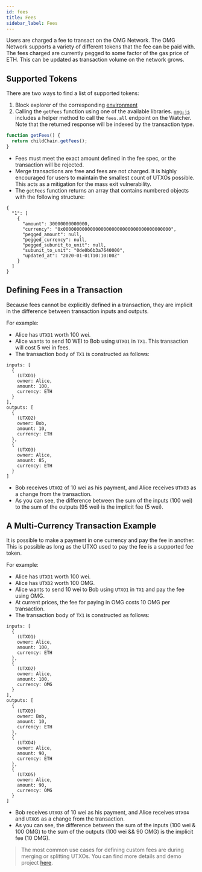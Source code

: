 ```yaml
---
id: fees
title: Fees
sidebar_label: Fees
---
```


Users are charged a fee to transact on the OMG Network. The OMG Network supports a variety of different tokens that the fee can be paid with. The fees charged are currently pegged to some factor of the gas price of ETH. This can be updated as transaction volume on the network grows.
 
## Supported Tokens

There are two ways to find a list of supported tokens:
1. Block explorer of the corresponding [environment](/environments#tools)
2. Calling the `getFees` function using one of the available libraries. [`omg-js`](https://github.com/omgnetwork/omg-js) includes a helper method to call the `fees.all` endpoint on the Watcher. Note that the returned response will be indexed by the transaction type.
 
<!--DOCUSAURUS_CODE_TABS-->
<!-- JavaScript -->
```js
function getFees() {
  return childChain.getFees();
}
```
<!--END_DOCUSAURUS_CODE_TABS-->

- Fees must meet the exact amount defined in the fee spec, or the transaction will be rejected.
- Merge transactions are free and fees are not charged. It is highly encouraged for users to maintain the smallest count of UTXOs possible. This acts as a mitigation for the mass exit vulnerability.
- The `getFees` function returns an array that contains numbered objects with the following structure:

```
{
  "1": [
    {
      "amount": 30000000000000,
      "currency": "0x0000000000000000000000000000000000000000",
      "pegged_amount": null,
      "pegged_currency": null,
      "pegged_subunit_to_unit": null,
      "subunit_to_unit": "0de0b6b3a7640000",
      "updated_at": "2020-01-01T10:10:00Z"
    }
  ]
}
```
 
## Defining Fees in a Transaction
 
Because fees cannot be explicitly defined in a transaction, they are implicit in the difference between transaction inputs and outputs. 
 
For example:
- Alice has `UTXO1` worth 100 wei.
- Alice wants to send 10 WEI to Bob using `UTXO1` in `TX1`. This transaction will cost 5 wei in fees.
- The transaction body of `TX1` is constructed as follows:

```
inputs: [
  {
    (UTXO1)
    owner: Alice,
    amount: 100,
    currency: ETH
  }
],
outputs: [
  { 
    (UTXO2)
    owner: Bob,
    amount: 10,
    currency: ETH
  },
  {
    (UTXO3)
    owner: Alice,
    amount: 85,
    currency: ETH
  }
]
```

- Bob receives `UTXO2` of 10 wei as his payment, and Alice receives `UTXO3` as a change from the transaction.
- As you can see, the difference between the sum of the inputs (100 wei) to the sum of the outputs (95 wei) is the implicit fee (5 wei). 
 
## A Multi-Currency Transaction Example
 
It is possible to make a payment in one currency and pay the fee in another. This is possible as long as the UTXO used to pay the fee is a supported fee token.
 
For example:
- Alice has `UTXO1` worth 100 wei.
- Alice has `UTXO2` worth 100 OMG.
- Alice wants to send 10 wei to Bob using `UTXO1` in `TX1` and pay the fee using OMG.
- At current prices, the fee for paying in OMG costs 10 OMG per transaction.
- The transaction body of `TX1` is constructed as follows:

```
inputs: [
  {
    (UTXO1)
    owner: Alice,
    amount: 100,
    currency: ETH
  },
  {
    (UTXO2)
    owner: Alice,
    amount: 100,
    currency: OMG
  }
],
outputs: [
  { 
    (UTXO3)
    owner: Bob,
    amount: 10,
    currency: ETH
  },
  {
    (UTXO4)
    owner: Alice,
    amount: 90,
    currency: ETH
  },
  {
    (UTXO5)
    owner: Alice,
    amount: 90,
    currency: OMG
  }
]
``` 

- Bob receives `UTXO3` of 10 wei as his payment, and Alice receives `UTXO4` and `UTXO5` as a change from the transaction.
- As you can see, the difference between the sum of the inputs (100 wei & 100 OMG) to the sum of the outputs (100 wei && 90 OMG) is the implicit fee (10 OMG).

> The most common use cases for defining custom fees are during merging or splitting UTXOs. You can find more details and demo project [here](/network/utxos).
